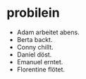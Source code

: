 # probilein

* Adam arbeitet abens.
* Berta backt.
* Conny chillt.
* Daniel döst.
* Emanuel erntet.
* Florentine flötet.
